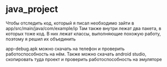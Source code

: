 # java_project

Чтобы отследить код, который я писал необходимо зайти в app/src/main/java/com/example/ip
Там также внутри лежат два пакета, в которых тоже код. В них лежат классы, выполняющие похожую работу, поэтому я решил их объединить

app-debug.apk можно скачать на телефон и проверить работоспособность на нём.
Также можно скачать android studio, скопировать туда проект и проверить работоспособность на эмуляторе

